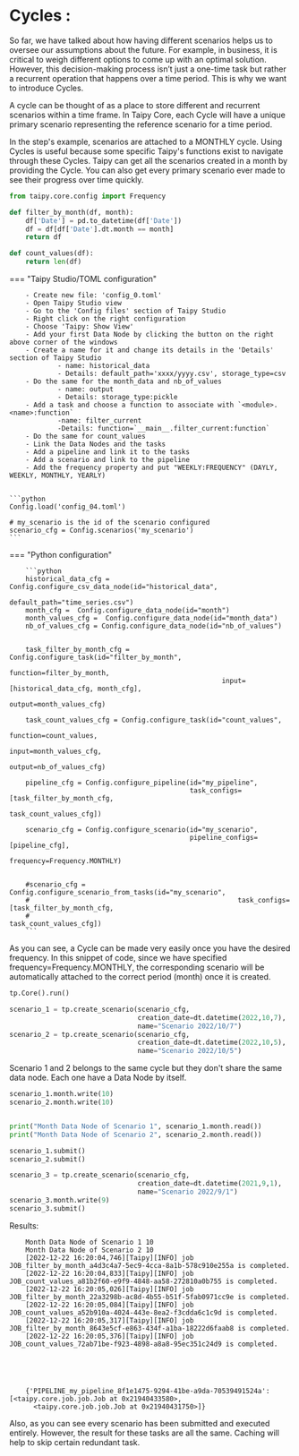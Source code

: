 
# Cycles :

So far, we have talked about how having different scenarios helps us to oversee our assumptions about the future. For example, in business, it is critical to weigh different options to come up with an optimal solution. However, this decision-making process isn’t just a one-time task but rather a recurrent operation that happens over a time period. This is why we want to introduce Cycles.

A cycle can be thought of as a place to store different and recurrent scenarios within a time frame. In Taipy Core, each Cycle will have a unique primary scenario representing the reference scenario for a time period.


In the step's example, scenarios are attached to a MONTHLY cycle. Using Cycles is useful because some specific Taipy's functions exist to navigate through these Cycles. Taipy can get all the scenarios created in a month by providing the Cycle. You can also get every primary scenario ever made to see their progress over time quickly.


```python
from taipy.core.config import Frequency

def filter_by_month(df, month):
    df['Date'] = pd.to_datetime(df['Date']) 
    df = df[df['Date'].dt.month == month]
    return df

def count_values(df):
    return len(df)
```

=== "Taipy Studio/TOML configuration"

        - Create new file: 'config_0.toml'
        - Open Taipy Studio view
        - Go to the 'Config files' section of Taipy Studio
        - Right click on the right configuration
        - Choose 'Taipy: Show View'
        - Add your first Data Node by clicking the button on the right above corner of the windows
        - Create a name for it and change its details in the 'Details' section of Taipy Studio
                - name: historical_data
                - Details: default_path='xxxx/yyyy.csv', storage_type=csv
        - Do the same for the month_data and nb_of_values
                - name: output
                - Details: storage_type:pickle
        - Add a task and choose a function to associate with `<module>.<name>:function`
                -name: filter_current
                -Details: function=`__main__.filter_current:function`
        - Do the same for count_values
        - Link the Data Nodes and the tasks
        - Add a pipeline and link it to the tasks
        - Add a scenario and link to the pipeline
        - Add the frequency property and put "WEEKLY:FREQUENCY" (DAYLY, WEEKLY, MONTHLY, YEARLY)


    ```python
    Config.load('config_04.toml')

    # my_scenario is the id of the scenario configured
    scenario_cfg = Config.scenarios('my_scenario')
    ```




=== "Python configuration"

        ```python
        historical_data_cfg = Config.configure_csv_data_node(id="historical_data",
                                                             default_path="time_series.csv")
        month_cfg =  Config.configure_data_node(id="month")
        month_values_cfg =  Config.configure_data_node(id="month_data")
        nb_of_values_cfg = Config.configure_data_node(id="nb_of_values")


        task_filter_by_month_cfg = Config.configure_task(id="filter_by_month",
                                                         function=filter_by_month,
                                                         input=[historical_data_cfg, month_cfg],
                                                         output=month_values_cfg)

        task_count_values_cfg = Config.configure_task(id="count_values",
                                                         function=count_values,
                                                         input=month_values_cfg,
                                                         output=nb_of_values_cfg)

        pipeline_cfg = Config.configure_pipeline(id="my_pipeline",
                                                 task_configs=[task_filter_by_month_cfg,
                                                               task_count_values_cfg])

        scenario_cfg = Config.configure_scenario(id="my_scenario",
                                                 pipeline_configs=[pipeline_cfg],
                                                 frequency=Frequency.MONTHLY)


        #scenario_cfg = Config.configure_scenario_from_tasks(id="my_scenario",
        #                                                    task_configs=[task_filter_by_month_cfg,
        #                                                    task_count_values_cfg])
        ```



As you can see, a Cycle can be made very easily once you have the desired frequency. In this snippet of code, since we have specified frequency=Frequency.MONTHLY, the corresponding scenario will be automatically attached to the correct period (month) once it is created.



```python
tp.Core().run()

scenario_1 = tp.create_scenario(scenario_cfg,
                                creation_date=dt.datetime(2022,10,7),
                                name="Scenario 2022/10/7")
scenario_2 = tp.create_scenario(scenario_cfg,
                                creation_date=dt.datetime(2022,10,5),
                                name="Scenario 2022/10/5")
```

Scenario 1 and 2 belongs to the same cycle but they don't share the same data node. Each one have a Data Node by itself.


```python
scenario_1.month.write(10)
scenario_2.month.write(10)


print("Month Data Node of Scenario 1", scenario_1.month.read())
print("Month Data Node of Scenario 2", scenario_2.month.read())

scenario_1.submit()
scenario_2.submit()

scenario_3 = tp.create_scenario(scenario_cfg,
                                creation_date=dt.datetime(2021,9,1),
                                name="Scenario 2022/9/1")
scenario_3.month.write(9)
scenario_3.submit()
```

Results:
```
    Month Data Node of Scenario 1 10
    Month Data Node of Scenario 2 10
    [2022-12-22 16:20:04,746][Taipy][INFO] job JOB_filter_by_month_a4d3c4a7-5ec9-4cca-8a1b-578c910e255a is completed.
    [2022-12-22 16:20:04,833][Taipy][INFO] job JOB_count_values_a81b2f60-e9f9-4848-aa58-272810a0b755 is completed.
    [2022-12-22 16:20:05,026][Taipy][INFO] job JOB_filter_by_month_22a3298b-ac8d-4b55-b51f-5fab0971cc9e is completed.
    [2022-12-22 16:20:05,084][Taipy][INFO] job JOB_count_values_a52b910a-4024-443e-8ea2-f3cdda6c1c9d is completed.
    [2022-12-22 16:20:05,317][Taipy][INFO] job JOB_filter_by_month_8643e5cf-e863-434f-a1ba-18222d6faab8 is completed.
    [2022-12-22 16:20:05,376][Taipy][INFO] job JOB_count_values_72ab71be-f923-4898-a8a8-95ec351c24d9 is completed.
    




    {'PIPELINE_my_pipeline_8f1e1475-9294-41be-a9da-70539491524a': [<taipy.core.job.job.Job at 0x21940433580>,
      <taipy.core.job.job.Job at 0x21940431750>]}
```

Also, as you can see every scenario has been submitted and executed entirely. However, the result for these tasks are all the same. Caching will help to skip certain redundant task.
